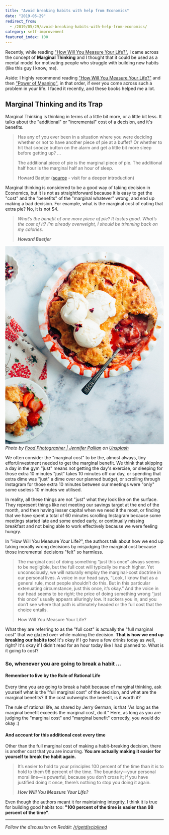 ```yaml
---
title: "Avoid breaking habits with help from Economics"
date: "2019-05-29"
redirect_from:
  - /2019/05/29/avoid-breaking-habits-with-help-from-economics/
category: self-improvement
featured_index: 100
---
```


Recently, while reading ["How Will You Measure Your Life?"](https://www.goodreads.com/book/show/13425570-how-will-you-measure-your-life?ac=1&from_search=true), I came across the concept of **Marginal Thinking** and I thought that it could be used as a mental model for motivating people who struggle with building new habits (like this guy I know, me).

Aside: I highly recommend reading ["How Will You Measure Your Life?"](https://www.goodreads.com/book/show/13425570-how-will-you-measure-your-life?ac=1&from_search=true) and then ["Power of Meaning"](https://www.goodreads.com/book/show/30008950-the-power-of-meaning?ac=1&from_search=true), in that order, if ever you come across such a problem in your life. I faced it recently, and these books helped me a lot.

## Marginal Thinking and its Trap

Marginal Thinking is thinking in terms of a little bit more, or a little bit less. It talks about the "additional" or "incremental" cost of a decision, and it's benefits.

> Has any of you ever been in a situation where you were deciding whether or not to have another piece of pie at a buffet? Or whether to hit that snooze button on the alarm and get a little bit more sleep before getting up? ...
>
> The additional piece of pie is the marginal piece of pie. The additional half hour is the marginal half an hour of sleep.
>
> Howard Baetjer ([source](https://www.libertarianism.org/guides/lectures/marginal-thinking) - visit for a deeper introduction)

Marginal thinking is considered to be a good way of taking decision in Economics, but it is not as straightforward because it is easy to get the "cost" and the "benefits" of the "marginal whatever" wrong, and end up making a bad decision. For example, what is the marginal cost of eating that extra pie? No, it is not $4.

> _What’s the benefit of one more piece of pie? It tastes good. What’s the cost of it? I’m already overweight, I should be trimming back on my calories._
>
> **_Howard Baetjer_**

![Tasty looking Pie](./images/cover.jpg)
*Photo by [Food Photographer | Jennifer Pallian](https://unsplash.com/photos/sT5OXh429qk?utm_source=unsplash&utm_medium=referral&utm_content=creditCopyText) on [Unsplash](https://unsplash.com/search/photos/small-pie?utm_source=unsplash&utm_medium=referral&utm_content=creditCopyText)*

We often consider the "marginal cost" to be the, almost always, tiny effort/investment needed to get the marginal benefit. We think that skipping a day in the gym "just" means not getting the day's exercise, or sleeping for those extra 10 minutes "just" takes 10 minutes off our day, or spending that extra dime was "just" a dime over our planned budget, or scrolling through Instagram for those extra 10 minutes between our meetings were "only" some useless 10 minutes we utilised.

In reality, all these things are not "just" what they look like on the surface. They represent things like not meeting our savings target at the end of the month, and then having lesser capital when we need it the most, or finding that we have spent a total of 60 minutes scrolling Instagram because some meetings started late and some ended early, or continually missing breakfast and not being able to work effectively because we were feeling hungry.

In "How Will You Measure Your Life?", the authors talk about how we end up taking morally wrong decisions by misjudging the marginal cost because those incremental decisions "felt" so harmless.

> The marginal cost of doing something “just this once” always seems to be negligible, but the full cost will typically be much higher. Yet unconsciously, we will naturally employ the marginal-cost doctrine in our personal lives. A voice in our head says, “Look, I know that as a general rule, most people shouldn’t do this. But in this particular extenuating circumstance, just this once, it’s okay.” And the voice in our head seems to be right; the price of doing something wrong “just this once” usually appears alluringly low. It suckers you in, and you don’t see where that path is ultimately headed or the full cost that the choice entails.
>
> How Will You Measure Your Life?

What they are referring to as the "full cost" is actually the "full marginal cost" that we glazed over while making the decision. **That is how we end up breaking our habits too**! It's okay if I go have a few drinks today as well, right? It's okay if I didn't read for an hour today like I had planned to. What is it going to cost?

### So, whenever you are going to break a habit ...

#### Remember to live by the Rule of Rational Life

Every time you are going to break a habit because of marginal thinking, ask yourself what is the "full marginal cost" of the decision, and what are the marginal benefits? If the cost outweighs the benefit, is it worth it?

The rule of rational life, as shared by Jerry German, is that "As long as the marginal benefit exceeds the marginal cost, do it." Here, as long as you are judging the "marginal cost" and "marginal benefit" correctly, you would do okay :)

#### And account for this additional cost every time

Other than the full marginal cost of making a habit-breaking decision, there is another cost that you are incurring. **You are actually making it easier for yourself to break the habit again.**

> It’s easier to hold to your principles 100 percent of the time than it is to hold to them 98 percent of the time. The boundary—your personal moral line—is powerful, because you don’t cross it; if you have justified doing it once, there’s nothing to stop you doing it again.
>
> **_How Will You Measure Your Life?_**

Even though the authors meant it for maintaining integrity, I think it is true for building good habits too: **"100 percent of the time is easier than 98 percent of the time"**.

* * *

_Follow the discussion on Reddit:_ [_/r/getdisciplined_](https://www.reddit.com/r/getdisciplined/comments/buu0mo/method_avoid_breaking_habits_because_of_falling/)
